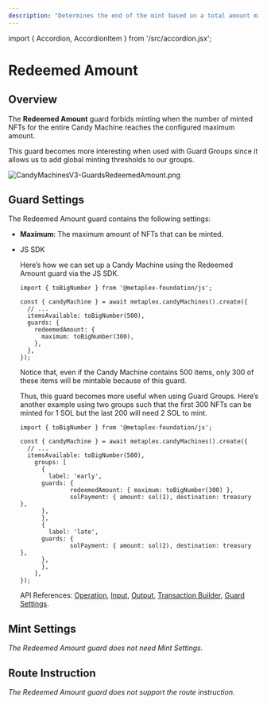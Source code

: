 ```yaml
---
description: "Determines the end of the mint based on a total amount minted."
---
```


import { Accordion, AccordionItem } from '/src/accordion.jsx';

# Redeemed Amount

## Overview

The **Redeemed Amount** guard forbids minting when the number of minted NFTs for the entire Candy Machine reaches the configured maximum amount.

This guard becomes more interesting when used with Guard Groups since it allows us to add global minting thresholds to our groups.

![CandyMachinesV3-GuardsRedeemedAmount.png](https://s3-us-west-2.amazonaws.com/secure.notion-static.com/0522207a-aaef-4a08-aaa9-8491762196aa/CandyMachinesV3-GuardsRedeemedAmount.png)

## Guard Settings

The Redeemed Amount guard contains the following settings:

- **Maximum**: The maximum amount of NFTs that can be minted.

- JS SDK
    
    Here’s how we can set up a Candy Machine using the Redeemed Amount guard via the JS SDK.
    
    ```tsx
    import { toBigNumber } from '@metaplex-foundation/js';
    
    const { candyMachine } = await metaplex.candyMachines().create({
      // ...
      itemsAvailable: toBigNumber(500),
      guards: {
        redeemedAmount: {
          maximum: toBigNumber(300),
        },
      },
    });
    ```
    
    Notice that, even if the Candy Machine contains 500 items, only 300 of these items will be mintable because of this guard.
    
    Thus, this guard becomes more useful when using Guard Groups. Here’s another example using two groups such that the first 300 NFTs can be minted for 1 SOL but the last 200 will need 2 SOL to mint.
    
    ```tsx
    import { toBigNumber } from '@metaplex-foundation/js';
    
    const { candyMachine } = await metaplex.candyMachines().create({
      // ...
      itemsAvailable: toBigNumber(500),
    	groups: [
    	  {
    	    label: 'early',
          guards: {
    			  redeemedAmount: { maximum: toBigNumber(300) },
    			  solPayment: { amount: sol(1), destination: treasury },
          },
    	  },
    	  {
    	    label: 'late',
          guards: {
    			  solPayment: { amount: sol(2), destination: treasury },
          },
    	  },
    	],
    });
    ```
    
    API References: [Operation](https://metaplex-foundation.github.io/js/classes/js.CandyMachineClient.html#create), [Input](https://metaplex-foundation.github.io/js/types/js.CreateCandyMachineInput.html), [Output](https://metaplex-foundation.github.io/js/types/js.CreateCandyMachineOutput.html), [Transaction Builder](https://metaplex-foundation.github.io/js/classes/js.CandyMachineBuildersClient.html#create), [Guard Settings](https://metaplex-foundation.github.io/js/types/js.RedeemedAmountGuardSettings.html).
    

## Mint Settings

*The Redeemed Amount guard does not need Mint Settings.*

## Route Instruction

*The Redeemed Amount guard does not support the route instruction.*
